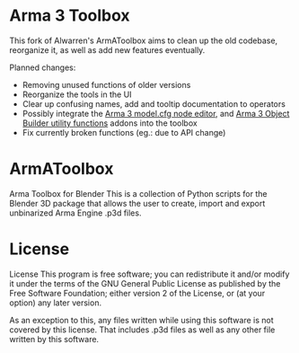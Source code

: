 # Arma 3 Toolbox

This fork of Alwarren's ArmAToolbox aims to clean up the old codebase, reorganize it, as well as add new features eventually.

Planned changes:
- Removing unused functions of older versions
- Reorganize the tools in the UI
- Clear up confusing names, add and tooltip documentation to operators
- Possibly integrate the [Arma 3 model.cfg node editor](https://github.com/MrClock8163/BlenderModelCfgEditor), and [Arma 3 Object Builder utility functions](https://github.com/MrClock8163/ToolsArchive/blob/main/Blender%20Python%20API/mrc_a3_objectbuilder.py) addons into the toolbox
- Fix currently broken functions (eg.: due to API change)

# ArmAToolbox
Arma Toolbox for Blender
This is a collection of Python scripts for the Blender 3D package
that allows the user to create, import and export unbinarized
Arma Engine .p3d files.

# License
License
This program is free software; you can redistribute it and/or modify 
it under the terms of the GNU General Public License as published by
the Free Software Foundation; either version 2 of the License, or 
(at your option) any later version.

As an exception to this, any files written while using this software
is not covered by this license. That includes .p3d files as well as
any other file written by this software.

